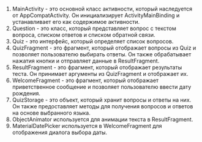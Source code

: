 1. MainActivity - это основной класс активности, который наследуется от AppCompatActivity. Он инициализирует ActivityMainBinding и устанавливает его как содержимое активности.
2. Question - это класс, который представляет вопрос с текстом вопроса, списком ответов и списком обратной связи.
3. Quiz - это интерфейс, который определяет список вопросов.
4. QuizFragment - это фрагмент, который отображает вопросы из Quiz и позволяет пользователю выбирать ответы. Он также обрабатывает нажатия кнопки и отправляет данные в ResultFragment.
5. ResultFragment - это фрагмент, который отображает результаты теста. Он принимает аргументы из QuizFragment и отображает их.
6. WelcomeFragment - это фрагмент, который отображает приветственное сообщение и позволяет пользователю ввести дату рождения.
7. QuizStorage - это объект, который хранит вопросы и ответы на них. Он также предоставляет методы для получения вопросов и ответов на основе выбранного языка.
8. ObjectAnimator используется для анимации текста в ResultFragment.
9. MaterialDatePicker используется в WelcomeFragment для отображения диалога выбора даты.
